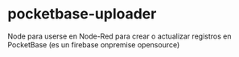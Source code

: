 # pocketbase-uploader
Node para userse en Node-Red para crear o actualizar registros en PocketBase (es un firebase onpremise opensource)
